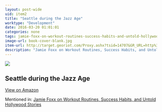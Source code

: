 ```yaml
---
layout: post-wide
uid: item2
title: "Seattle during the Jazz Age"
worktype: "Development"
date: 2016-03-20 01:01:01
categories: none
tags: jamie-foxx-on-workout-routines-success-habits-and-untold-hollywood-stories
image-url: book-cover-blank.jpg
item-url: http://target.georiot.com/Proxy.ashx?tsid=14707&GR_URL=http%3A%2F%2Fdepts.washington.edu%2Fdepress%2Fjazz_jackson_street_seattle.shtml
description: "Jamie Foxx on Workout Routines, Success Habits, and Untold Hollywood Stories"
---
```

<a href="http://target.georiot.com/Proxy.ashx?tsid=14707&GR_URL=http%3A%2F%2Fdepts.washington.edu%2Fdepress%2Fjazz_jackson_street_seattle.shtml" target="blank"><img src="../../../../img/thumbs/book-cover-blank.jpg" class="prod-img"></a>
<h2>Seattle during the Jazz Age</h2>
<p><a class="btn btn-primary" href="http://target.georiot.com/Proxy.ashx?tsid=14707&GR_URL=http%3A%2F%2Fdepts.washington.edu%2Fdepress%2Fjazz_jackson_street_seattle.shtml" target="blank">View on Amazon</a><p>
<p>Mentioned in: <a href="http://fourhourworkweek.com/2015/12/06/jamie-foxx/" target="blank">Jamie Foxx on Workout Routines, Success Habits, and Untold Hollywood Stories</a></p>
